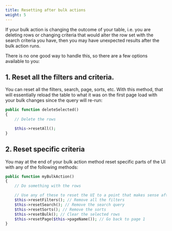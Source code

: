```yaml
---
title: Resetting after bulk actions
weight: 5
---
```


If your bulk action is changing the outcome of your table, i.e. you are deleting rows or changing criteria that would alter the row set with the search criteria you have, then you may have unexpected results after the bulk action runs.

There is no one good way to handle this, so there are a few options available to you:

## 1. Reset all the filters and criteria.

You can reset all the filters, search, page, sorts, etc. With this method, that will essentially reload the table to what it was on the first page load with your bulk changes since the query will re-run:

```php
public function deleteSelected()
{
    // Delete the rows

    $this->resetAll();
}
```

## 2. Reset specific criteria

You may at the end of your bulk action method reset specific parts of the UI with any of the following methods:

```php
public function myBulkAction()
{
    // Do something with the rows

    // Use any of these to reset the UI to a point that makes sense after your bulk action is run:
    $this->resetFilters(); // Remove all the filters
    $this->resetSearch(); // Remove the search query
    $this->resetSorts(); // Remove the sorts
    $this->resetBulk(); // Clear the selected rows
    $this->resetPage($this->pageName()); // Go back to page 1
}
```
